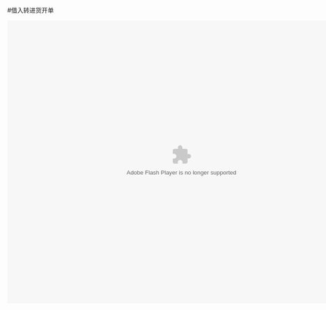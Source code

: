#借入转进货开单

<embed src="website4/donghua/F300004201108080230.swf" width="800" height="650"  pluginspage="http://www.macromedia.com/go/getflashplayer" 
type="application/x-shockwave-flash" ></embed>

